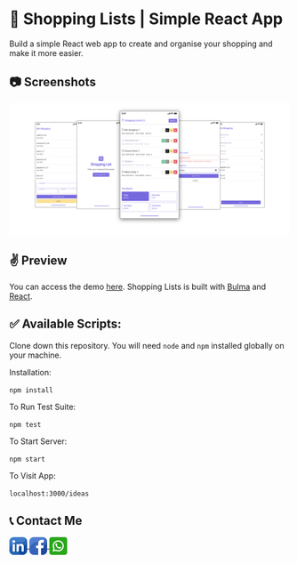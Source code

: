 # 🧾  Shopping Lists | Simple React App


Build a simple React web app to create and organise your shopping and make it more easier.

## 📷 Screenshots
![React Shopping Lists](https://github.com/Jaouadi7/shopping-lists/blob/main/screenshot.jpg)

## ✌️ Preview

You can access the demo [here](shopping-lists-app.netlify.app). Shopping Lists is built with [Bulma](https://bulma.io) and [React](https://reactjs.org).

## ✅ Available Scripts:  

Clone down this repository. You will need `node` and `npm` installed globally on your machine.  

Installation:

`npm install`  

To Run Test Suite:  

`npm test`  

To Start Server:

`npm start`  

To Visit App:

`localhost:3000/ideas` 

## 📞  Contact Me

<a href = 'https://www.linkedin.com/in/eljaouadi'>
  <img width = '32px' align= 'center' src="https://github.com/Jaouadi7/Jaouadi7/blob/main/linkedin.png"/>
</a> 
<a href = 'https://web.facebook.com/Eljaouadi7/'>
  <img width = '32px' align= 'center' src="https://github.com/Jaouadi7/Jaouadi7/blob/main/facebook%20(1).png"/>
</a>
<a href = 'https://wa.me/00212621058205'>
  <img width = '32px' align= 'center' src="https://github.com/Jaouadi7/Jaouadi7/blob/main/whatsapp.png"/>
</a>




